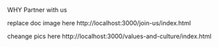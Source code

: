 WHY Partner with us

replace doc image here 
http://localhost:3000/join-us/index.html




cheange pics here 
http://localhost:3000/values-and-culture/index.html